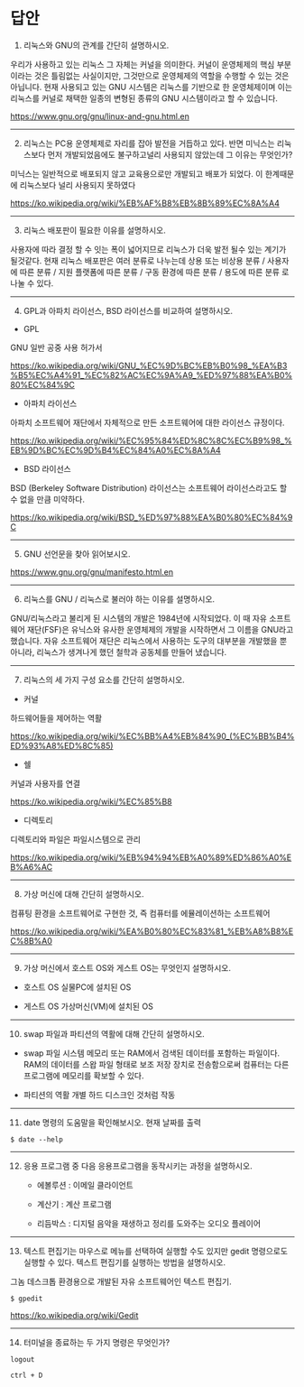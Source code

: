 # 답안

1. 리눅스와 GNU의 관계를 간단히 설명하시오.

우리가 사용하고 있는 리눅스 그 자체는 커널을 의미한다. 
커널이 운영체제의 핵심 부분이라는 것은 틀림없는 사실이지만, 그것만으로 운영체제의 역할을 수행할 수 있는 것은 아닙니다. 
현재 사용되고 있는 GNU 시스템은 리눅스를 기반으로 한 운영체제이며 이는 리눅스를 커널로 채택한 일종의 변형된 종류의 GNU 시스템이라고 할 수 있습니다.

https://www.gnu.org/gnu/linux-and-gnu.html.en

---

2. 리눅스는 PC용 운영체제로 자리를 잡아 발전을 거듭하고 있다. 반면 미닉스는 리눅스보다 먼저 개발되었음에도 불구하고널리 사용되지 않았는데 그 이유는 무엇인가?

미닉스는 일반적으로 배포되지 않고 교육용으로만 개발되고 배포가 되었다. 이 한계때문에 리눅스보다 널리 사용되지 못하였다

https://ko.wikipedia.org/wiki/%EB%AF%B8%EB%8B%89%EC%8A%A4

---

3. 리눅스 배포판이 필요한 이유를 설명하시오.

사용자에 따라 결정 할 수 잇는 폭이 넓어지므로 리눅스가 더욱 발전 될수 있는 계기가 될것같다. 현재 리눅스 배포판은 여러 분류로 나누는데
상용 또는 비상용 분류 / 사용자에 따른 분류 / 지원 플랫폼에 따른 분류 / 구동 환경에 따른 분류 / 용도에 따른 분류 로 나눌 수 있다.

---

4. GPL과 아파치 라이선스, BSD 라이선스를 비교하여 설명하시오.

* GPL
<p>
GNU 일반 공중 사용 허가서

https://ko.wikipedia.org/wiki/GNU_%EC%9D%BC%EB%B0%98_%EA%B3%B5%EC%A4%91_%EC%82%AC%EC%9A%A9_%ED%97%88%EA%B0%80%EC%84%9C
</p>

* 아파치 라이선스
<p>
아파치 소프트웨어 재단에서 자체적으로 만든 소프트웨어에 대한 라이선스 규정이다.

https://ko.wikipedia.org/wiki/%EC%95%84%ED%8C%8C%EC%B9%98_%EB%9D%BC%EC%9D%B4%EC%84%A0%EC%8A%A4
</p>

* BSD 라이선스
<p>
BSD (Berkeley Software Distribution) 라이선스는 소프트웨어 라이선스라고도 할 수 없을 만큼 미약하다.

https://ko.wikipedia.org/wiki/BSD_%ED%97%88%EA%B0%80%EC%84%9C
</p>

---

5. GNU 선언문을 찾아 읽어보시오.

https://www.gnu.org/gnu/manifesto.html.en

---

6. 리눅스를 GNU / 리눅스로 불러야 하는 이유를 설명하시오.

GNU/리눅스라고 불리게 된 시스템의 개발은 1984년에 시작되었다.
이 때 자유 소프트웨어 재단(FSF)은 유닉스와 유사한 운영체제의 개발을 시작하면서 그 이름을 GNU라고 했습니다. 자유 소프트웨어 재단은 리눅스에서 사용하는 도구의 대부분을 개발했을 뿐 아니라, 리눅스가 생겨나게 했던 철학과 공동체를 만들어 냈습니다.

---

7. 리눅스의 세 가지 구성 요소를 간단히 설명하시오.

* 커널
<p>
하드웨어들을 제어하는 역활

https://ko.wikipedia.org/wiki/%EC%BB%A4%EB%84%90_(%EC%BB%B4%ED%93%A8%ED%8C%85)
</p>

* 쉘
<p>
커널과 사용자를 연결

https://ko.wikipedia.org/wiki/%EC%85%B8
</p>

* 디렉토리
<p>
디렉토리와 파일은 파일시스템으로 관리

https://ko.wikipedia.org/wiki/%EB%94%94%EB%A0%89%ED%86%A0%EB%A6%AC
</p>

---

8. 가상 머신에 대해 간단히 설명하시오.

컴퓨팅 환경을 소프트웨어로 구현한 것, 즉 컴퓨터를 에뮬레이션하는 소프트웨어

https://ko.wikipedia.org/wiki/%EA%B0%80%EC%83%81_%EB%A8%B8%EC%8B%A0

---

9. 가상 머신에서 호스트 OS와 게스트 OS는 무엇인지 설명하시오.

* 호스트 OS
실물PC에 설치된 OS

* 게스트 OS
가상머신(VM)에 설치된 OS

---
10. swap 파일과 파티션의 역활에 대해 간단히 설명하시오.

* swap 파일
시스템 메모리 또는 RAM에서 검색된 데이터를 포함하는 파일이다. RAM의 데이터를 스왑 파일 형태로 보조 저장 장치로 전송함으로써 컴퓨터는 다른 프로그램에 메모리를 확보할 수 있다.

* 파티션의 역활
개별 하드 디스크인 것처럼 작동

---

11. date 명령의 도움말을 확인해보시오.
현재 날짜를 출력

```shell
$ date --help
```

---

12. 응용 프로그램 중 다음 응용프로그램을 동작시키는 과정을 설명하시오.
    * 에볼루션 : 이메일 클라이언트
  
    * 계산기 : 계산 프로그램
  
    * 리듬박스 : 디지털 음악을 재생하고 정리를 도와주는 오디오 플레이어

---

13. 텍스트 편집기는 마우스로 메뉴를 선택하여 실행할 수도 있지만 gedit 명령으로도 실행할 수 있다. 텍스트 편집기를 실행하는 방법을 설명하시오.

그놈 데스크톱 환경용으로 개발된 자유 소프트웨어인 텍스트 편집기.

```shell
$ gpedit
```
https://ko.wikipedia.org/wiki/Gedit

---

14. 터미널을 종료하는 두 가지 명령은 무엇인가?

```shell
logout
```

```shell
ctrl + D
```
